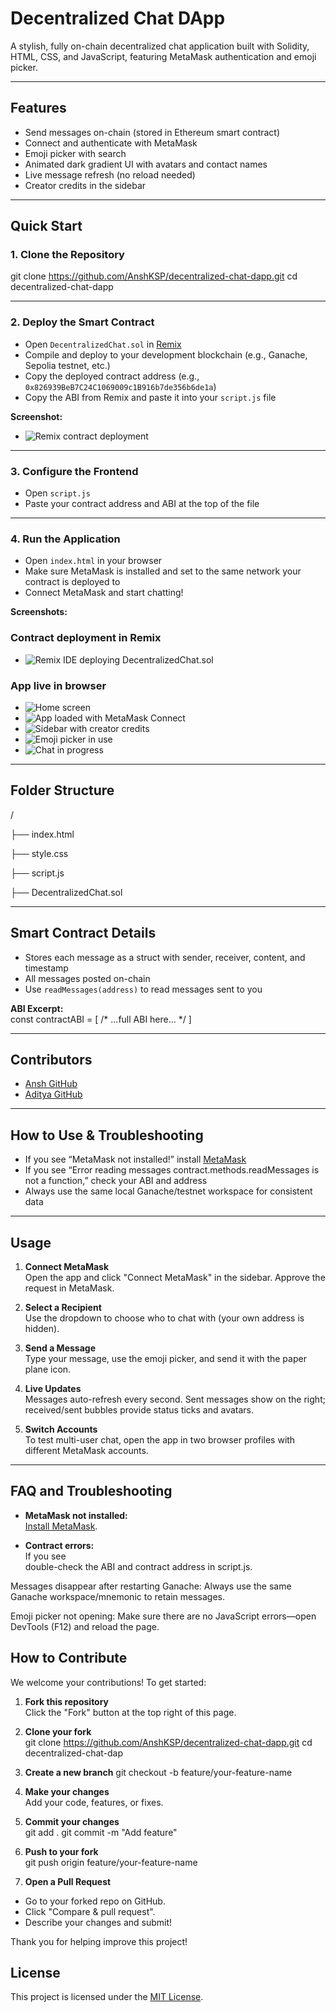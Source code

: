 # Decentralized Chat DApp

A stylish, fully on-chain decentralized chat application built with Solidity, HTML, CSS, and JavaScript, featuring MetaMask authentication and emoji picker.

---

## Features

- Send messages on-chain (stored in Ethereum smart contract)
- Connect and authenticate with MetaMask
- Emoji picker with search
- Animated dark gradient UI with avatars and contact names
- Live message refresh (no reload needed)
- Creator credits in the sidebar

---

## Quick Start

### 1. Clone the Repository

git clone https://github.com/AnshKSP/decentralized-chat-dapp.git
cd decentralized-chat-dapp

---

### 2. Deploy the Smart Contract

- Open `DecentralizedChat.sol` in [Remix](https://remix.ethereum.org)
- Compile and deploy to your development blockchain (e.g., Ganache, Sepolia testnet, etc.)
- Copy the deployed contract address (e.g., `0x826939BeB7C24C1069009c1B916b7de356b6de1a`)
- Copy the ABI from Remix and paste it into your `script.js` file

**Screenshot:**  
- ![Remix contract deployment](screenshots/remix-deploy.png)

---

### 3. Configure the Frontend

- Open `script.js`
- Paste your contract address and ABI at the top of the file

---

### 4. Run the Application

- Open `index.html` in your browser
- Make sure MetaMask is installed and set to the same network your contract is deployed to
- Connect MetaMask and start chatting!

**Screenshots:** 

### Contract deployment in Remix
- ![Remix IDE deploying DecentralizedChat.sol](screenshots/remix.png)

### App live in browser
- ![Home screen](screenshots/home.png)
- ![App loaded with MetaMask Connect](screenshots/metamask-connect.png)
- ![Sidebar with creator credits](screenshots/creators-sidebar.png)
- ![Emoji picker in use](screenshots/emoji-picker.png)
- ![Chat in progress](screenshots/live-chat.png)

---

## Folder Structure

/

├── index.html

├── style.css

├── script.js

├── DecentralizedChat.sol


---

## Smart Contract Details

- Stores each message as a struct with sender, receiver, content, and timestamp
- All messages posted on-chain
- Use `readMessages(address)` to read messages sent to you

**ABI Excerpt:**  
const contractABI = [ /* ...full ABI here... */ ]

---

## Contributors

- [Ansh GitHub](https://github.com/AnshKSP)
- [Aditya GitHub](https://github.com/Adii1104)

---

## How to Use & Troubleshooting

- If you see “MetaMask not installed!” install [MetaMask](https://metamask.io/)
- If you see “Error reading messages contract.methods.readMessages is not a function,” check your ABI and address
- Always use the same local Ganache/testnet workspace for consistent data

---
## Usage

1. **Connect MetaMask**  
   Open the app and click "Connect MetaMask" in the sidebar. Approve the request in MetaMask.

2. **Select a Recipient**  
   Use the dropdown to choose who to chat with (your own address is hidden).

3. **Send a Message**  
   Type your message, use the emoji picker, and send it with the paper plane icon.

4. **Live Updates**  
   Messages auto-refresh every second. Sent messages show on the right; received/sent bubbles provide status ticks and avatars.

5. **Switch Accounts**  
   To test multi-user chat, open the app in two browser profiles with different MetaMask accounts.

---

## FAQ and Troubleshooting

- **MetaMask not installed:**  
  [Install MetaMask](https://metamask.io/).

- **Contract errors:**  
  If you see  
double-check the ABI and contract address in script.js.

Messages disappear after restarting Ganache:
Always use the same Ganache workspace/mnemonic to retain messages.

Emoji picker not opening:
Make sure there are no JavaScript errors—open DevTools (F12) and reload the page.

## How to Contribute

We welcome your contributions! To get started:

1. **Fork this repository**  
   Click the "Fork" button at the top right of this page.

2. **Clone your fork**  
   git clone https://github.com/AnshKSP/decentralized-chat-dapp.git
   cd decentralized-chat-dap

3. **Create a new branch**
   git checkout -b feature/your-feature-name


4. **Make your changes**  
   Add your code, features, or fixes.

5. **Commit your changes**  
   git add .
   git commit -m "Add feature"

6. **Push to your fork**  
   git push origin feature/your-feature-name

7. **Open a Pull Request**  
- Go to your forked repo on GitHub.
- Click "Compare & pull request".
- Describe your changes and submit!

Thank you for helping improve this project!

## License
This project is licensed under the [MIT License](LICENSE).



